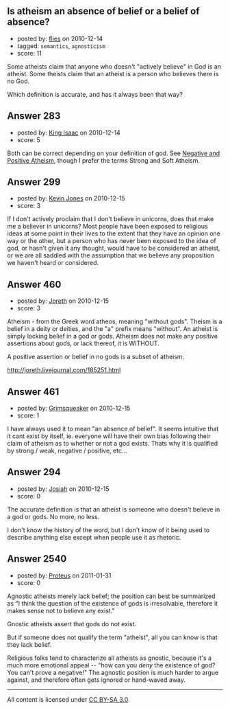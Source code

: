 ## Is atheism an absence of belief or a belief of absence?

- posted by: [flies](https://stackexchange.com/users/-1/183-flies) on 2010-12-14
- tagged: `semantics`, `agnosticism`
- score: 11

Some atheists claim that anyone who doesn't "actively believe" in God is an atheist.  Some theists claim that an atheist is a person who believes there is no God.

Which definition is accurate, and has it always been that way?


## Answer 283

- posted by: [King Isaac](https://stackexchange.com/users/-1/31-king-isaac) on 2010-12-14
- score: 5

<p>Both can be correct depending on your definition of god. See <a href="http://en.wikipedia.org/wiki/Negative_and_positive_atheism" rel="nofollow">Negative and Positive Atheism</a>, though I prefer the terms Strong and Soft Atheism.</p>



## Answer 299

- posted by: [Kevin Jones](https://stackexchange.com/users/-1/186-kevin-jones) on 2010-12-15
- score: 3

If I don't actively proclaim that I don't believe in unicorns, does that make me a believer in unicorns?  Most people have been exposed to religious ideas at some point in their lives to the extent that they have an opinion one way or the other, but a person who has never been exposed to the idea of god, or hasn't given it any thought, would have to be considered an atheist, or we are all saddled with the assumption that we believe any proposition we haven't heard or considered.  


## Answer 460

- posted by: [Joreth](https://stackexchange.com/users/-1/114-joreth) on 2010-12-15
- score: 3

Atheism - from the Greek word atheos, meaning "without gods". Theism is a belief in a deity or deities, and the "a" prefix means "without". An atheist is simply lacking belief in a god or gods. Atheism does not make any positive assertions about gods, or lack thereof, it is WITHOUT. 

A positive assertion or belief in no gods is a subset of atheism.

http://joreth.livejournal.com/185251.html


## Answer 461

- posted by: [Grimsqueaker](https://stackexchange.com/users/-1/222-grimsqueaker) on 2010-12-15
- score: 1

I have always used it to mean "an absence of belief". It seems intuitive that it cant exist by itself, ie. everyone will have their own bias following their claim of atheism as to whether or not a god exists. Thats why it is qualified by strong / weak, negative / positive, etc...



## Answer 294

- posted by: [Josiah](https://stackexchange.com/users/-1/88-josiah) on 2010-12-15
- score: 0

The accurate definition is that an atheist is someone who doesn't believe in a god or gods. No more, no less.

I don't know the history of the word, but I don't know of it being used to describe anything else except when people use it as rhetoric.


## Answer 2540

- posted by: [Proteus](https://stackexchange.com/users/-1/940-proteus) on 2011-01-31
- score: 0

Agnostic atheists merely lack belief; the position can best be summarized as "I think the question of the existence of gods is irresolvable, therefore it makes sense not to believe any exist."

Gnostic atheists assert that gods do not exist.

But if someone does not qualify the term "atheist", all you can know is that they lack belief.

Religious folks tend to characterize all atheists as gnostic, because it's a much more emotional appeal -- "how can you *deny* the existence of god? You can't prove a negative!"  The agnostic position is much harder to argue against, and therefore often gets ignored or hand-waved away.



---

All content is licensed under [CC BY-SA 3.0](https://creativecommons.org/licenses/by-sa/3.0/).
